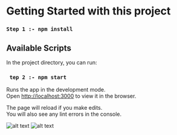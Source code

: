 # Getting Started with this project

### `Step 1 :- npm install`

## Available Scripts

In the project directory, you can run:

### ` tep 2 :- npm start`

Runs the app in the development mode.\
Open [http://localhost:3000](http://localhost:3000) to view it in the browser.

The page will reload if you make edits.\
You will also see any lint errors in the console.

![alt text](https://ibb.co/2NMNQFN)
![alt text](https://ibb.co/t4cwHcr)

